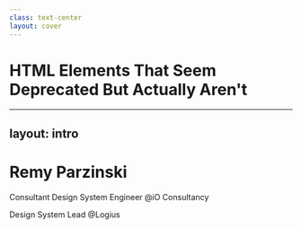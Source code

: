```yaml
---
class: text-center
layout: cover
---
```

# HTML Elements That Seem Deprecated But Actually Aren't

---
layout: intro
---

# Remy Parzinski

<div>

Consultant Design System Engineer @iO Consultancy

Design System Lead @Logius
</div>